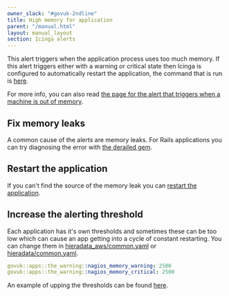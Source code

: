 ```yaml
---
owner_slack: "#govuk-2ndline"
title: High memory for application
parent: "/manual.html"
layout: manual_layout
section: Icinga alerts
---
```


This alert triggers when the application process uses too much memory. If this
alert triggers either with a warning or critical state then Icinga is
configured to automatically restart the application, the command that is run is
[here][restart_script].

For more info, you can also read [the page for the alert that triggers
when a machine is out of memory][mem].

[mem]: /manual/alerts/free-memory-warning-on-backend.html
[restart_script]: https://github.com/alphagov/govuk-puppet/blob/master/modules/monitoring/files/usr/local/bin/event_handlers/govuk_app_high_memory.sh

## Fix memory leaks

A common cause of the alerts are memory leaks. For Rails applications you
can try diagnosing the error with [the derailed gem].

[the derailed gem]: https://github.com/schneems/derailed_benchmarks

## Restart the application

If you can't find the source of the memory leak you can
[restart the application](/manual/restart-application.html).

## Increase the alerting threshold

Each application has it's own thresholds and sometimes these can be too low
which can cause an app getting into a cycle of constant restarting. You can
change them in [hieradata_aws/common.yaml][aws_common] or
[hieradata/common.yaml][common].

```yaml
govuk::apps::the_warning::nagios_memory_warning: 2500
govuk::apps::the_warning::nagios_memory_critical: 2500
```

An example of upping the thresholds can be found [here][static_nagios_memory].

[aws_common]: https://github.com/alphagov/govuk-puppet/blob/master/hieradata_aws/common.yaml
[common]: https://github.com/alphagov/govuk-puppet/blob/master/hieradata/common.yaml
[static_nagios_memory]: https://github.com/alphagov/govuk-puppet/pull/8755
